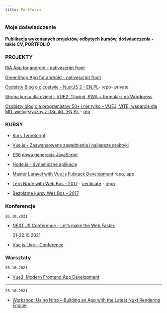 ```yaml
---
title: Portfolio
---
```


<div class="text-center">
  <!-- You can use Vue components inside markdown -->
  <carbon:portfolio class="text-orange-600 text-4xl -mb-6 m-auto" />
  <h3>Moje doświadczenie</h3>
  <h4>Publikacja wykonanych projektów, odbytych kursów, doświadczenia - takie CV, PORTFOLIO</h4>
</div>

### PROJEKTY

[RiA App for android - nativescript front](https://play.google.com/store/apps/details?id=org.nativescript.vue.ria&pcampaignid=pcampaignidMKT-Other-global-all-co-prtnr-py-PartBadge-Mar2515-1)

[GreenShop App for android - nativescript front](https://play.google.com/store/apps/details?id=pl.shop.green.app)

[Osobisty Blog o ojcostwie - NuxtJS 2 - EN,PL](https://www.jestemojcem.pl/)- repo- private

[Strona kursu dla dzieci - VUE2, Tilwind, PWA + formularz na Wordpress](https://edukacja.m27.pl/)

[Osobisty blog dla programistów 50+ i nie tylko - VUE3, VITE, wsparcie dla MD, wielojęzyczny z I18n itd , EN,PL](https://50p.dev/) - [rep](https://github.com/andrzejrumak/50dev)

### KURSY

- [Kurs TypeScript](https://platforma.strefakursow.pl/p/certificate/hash/te3xsootqj4800gsk8wwks4ccw0s4og)

- [Vue.js - Zaawansowane zagadnienia i najlepsze praktyki](https://www.udemy.com/certificate/UC-5c311cad-8c14-4b54-9d7d-b2d41031079e/)


- [ES6 nowa generacja JavaScript](https://platforma.strefakursow.pl/p/certificate/hash/8glmo4qkdr0gw8c48c40skg0w0scccs)

- [Node.js - dynamiczne aplikacje](https://platforma.strefakursow.pl/p/certificate/hash/b6x2s942gkoogogksgwgg8gwo44okk4)

- [Master Laravel with Vue.js Fulstack Development](https://udemy-certificate.s3.amazonaws.com/pdf/UC-f3b6c734-6816-4d17-bd4a-36fb932cd764.pdf) repo, app

- [Lern Node with Web Bos - 2017](https://learnnode.com/) - [ceriticate](wesbosNodeCourse.png) - [repo](https://github.com/andrzejrumak/AR-Learn-Node)

- [Bezpłatne kursy Wes Bos - 2017](https://wesbos.com/courses)


### Konferencje

    26.10.2021

- [NEXT JS Conference - Let’s make the Web.Faster.](https://nextjs.org/conf)   


    21-22.10.2021

- [Vue js Live - Conference](https://vuejslive.com/) 

### Warsztaty



    26.10.2021

- [Vue3: Modern Frontend App Development](https://vuejslive.com/workshops-3h)


----

    25.10.2021

- [Workshop: Using Nitro – Building an App with the Latest Nuxt Rendering Engine](https://vuejslive.com/workshops-3h)


